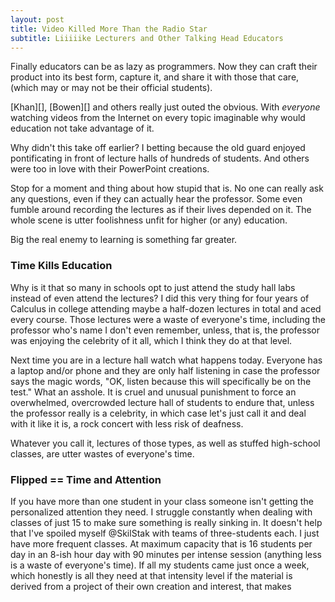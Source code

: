 ```yaml
---
layout: post
title: Video Killed More Than the Radio Star
subtitle: Liiiiike Lecturers and Other Talking Head Educators
---
```


Finally educators can be as lazy as programmers. Now they can craft
their product into its best form, capture it, and share it with those
that care, (which may or may not be their official students).

[Khan][], [Bowen][] and others really just outed the obvious. With
*everyone* watching videos from the Internet on every topic imaginable
why would education not take advantage of it. 

Why didn't this take off earlier? I betting because the old guard enjoyed
pontificating in front of lecture halls of hundreds of students. And
others were too in love with their PowerPoint creations.

Stop for a moment and thing about how stupid that is. No one can
really ask any questions, even if they can actually hear the
professor. Some even fumble around recording the lectures as if their
lives depended on it. The whole scene is utter foolishness unfit for
higher (or any) education. 

Big the real enemy to learning is something far greater.

### Time Kills Education

Why is it that so many in schools opt to just attend the study hall
labs instead of even attend the lectures? I did this very thing for
four years of Calculus in college attending maybe a half-dozen
lectures in total and aced every course. Those lectures were a waste
of everyone's time, including the professor who's name I don't even
remember, unless, that is, the professor was enjoying the celebrity of
it all, which I think they do at that level.

Next time you are in a lecture hall watch what happens today. Everyone has
a laptop and/or phone and they are only half listening in case the
professor says the magic words, "OK, listen because this will specifically
be on the test." What an asshole. It is cruel and unusual punishment to
force an overwhelmed, overcrowded lecture hall of students to endure that,
unless the professor really is a celebrity, in which case let's just call
it and deal with it like it is, a rock concert with less risk of deafness.

Whatever you call it, lectures of those types, as well as stuffed
high-school classes, are utter wastes of everyone's time.

### Flipped == Time and Attention

If you have more than one student in your class someone isn't getting
the personalized attention they need. I struggle constantly when
dealing with classes of just 15 to make sure something is really
sinking in. It doesn't help that I've spoiled myself @SkilStak with
teams of three-students each. I just have more frequent classes. At
maximum capacity that is 16 students per day in an 8-ish hour day with 90
minutes per intense session (anything less is a waste of everyone's time).
If all my students came just once a week, which honestly is all they need
at that intensity level if the material is derived from a project of their
own creation and interest, that makes


